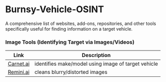 # Burnsy-Vehicle-OSINT
A comprehensive list of websites, add-ons, repositories, and other tools specifically useful for finding information on a target vehicle. 

### Image Tools (Identifying Target via Images/Videos)
| Link | Description |
| --- | --- |
| [Carnet.ai](https://carnet.ai/) | identifies make/model using image of target vehicle |
| [Remini.ai](https://app.remini.ai/?v=b53c0d01-2ae2-4a11-8584-fea6f8cb61de) | cleans blurry/distorted images |
